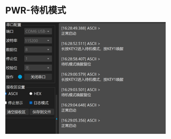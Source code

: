 # PWR-待机模式

![屏幕截图 2025-07-13 162910.png](https://raw.githubusercontent.com/hazy1k/My-drawing-bed/main/2025/07/13-16-32-27-屏幕截图%202025-07-13%20162910.png)
